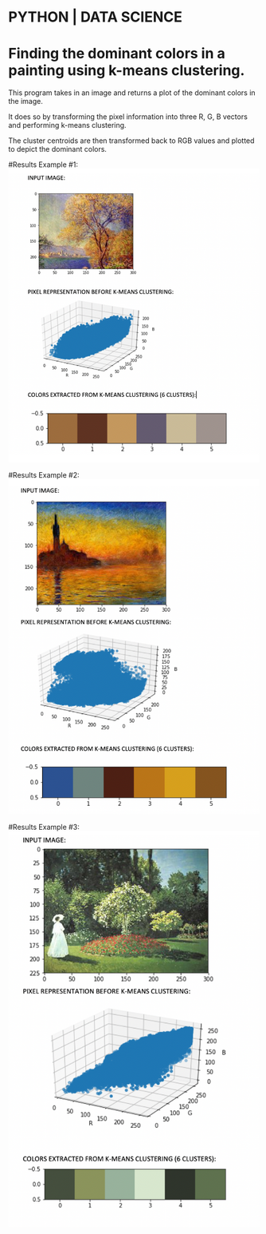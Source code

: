 # PYTHON | DATA SCIENCE

# Finding the dominant colors in a painting using k-means clustering.

This program takes in an image and returns a plot of the dominant colors in the image. 

It does so by transforming the pixel information into three R, G, B vectors and performing k-means clustering.

The cluster centroids are then transformed back to RGB values and plotted to depict the dominant colors.



#Results Example #1:
![Results Image](https://github.com/fedevillalp/imagecolorclusters/blob/master/result1.png)

#Results Example #2:
![Results Image](https://github.com/fedevillalp/imagecolorclusters/blob/master/result2.png)

#Results Example #3:
![Results Image](https://github.com/fedevillalp/imagecolorclusters/blob/master/result3.png)



